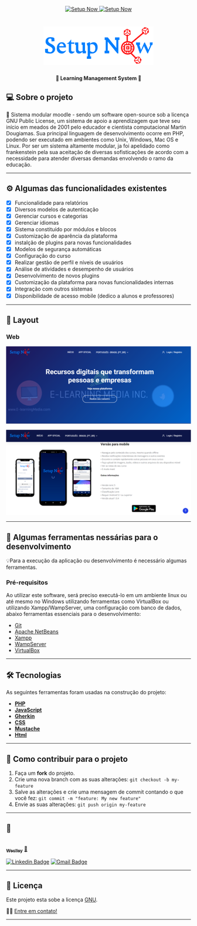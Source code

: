 <p align="center">
  <a href="http://lms.setupnow.com.br" target="_blank">
    <img alt="Setup Now" src="https://img.shields.io/badge/Feito%20por-Setup%20Now-%237519C1">
    <img alt="Setup Now" src="https://img.shields.io/badge/Acessar-%237519C1">
  </a>
 
</p>
<h1 align="center">
    <a href="https:/lms.setupnow.com.br" target="_blank">
    <img alt="Setup Now" title="#NextLevelWeek" src="./assets/logo_setupnow.png" width="300px"/>
    </a>
</h1>

<h4 align="center"> 
	🚧  Learning Management System 🚧
</h4>

## 💻 Sobre o projeto

🧭 Sistema modular moodle - sendo um software open-source sob a licença GNU Public License, um sistema de apoio a aprendizagem que teve seu início em meados de 2001 pelo educador e cientista computacional Martin Dougiamas. Sua principal linguagem de desenvolvimento ocorre em PHP, podendo ser executado em ambientes como Unix, Windows, Mac OS e Linux. Por ser um sistema altamente modular, ja foi apelidado como frankenstein pela sua aceitação de diversas sofisticações de acordo com a necessidade para atender diversas demandas envolvendo o ramo da educação.

---

## ⚙️ Algumas das funcionalidades existentes

- [x] Funcionalidade para relatórios
- [x] Diversos modelos de autenticação
- [x] Gerenciar cursos e categorias
- [x] Gerenciar idiomas
- [x] Sistema constituído por módulos e blocos
- [x] Customização de aparência da plataforma
- [x] instalção de plugins para novas funcionalidades
- [x] Modelos de segurança automáticas
- [x] Configuração do curso
- [x] Realizar gestão de perfil e níveis de usuários
- [x] Análise de atividades e desempenho de usuários
- [x] Desenvolvimento de novos plugins
- [x] Customização da plataforma para novas funcionalidades internas
- [x] Integração com outros sistemas
- [x] Disponibilidade de acesso mobile (dedico a alunos e professores)

---

## 🎨 Layout

### Web

<p align="center" style="display: flex; align-items: flex-start; justify-content: center;">
<a href="https:/lms.setupnow.com.br" target="_blank">
  <img alt="NextLevelWeek" title="#Home Setup Now" src="./assets/home_lms_setupnow.PNG" width="700px">
</a>
</p>

<p align="center" style="display: flex; align-items: flex-start; justify-content: center;">
<a href="https:/lms.setupnow.com.br" target="_blank">
  <img alt="NextLevelWeek" title="#Home Setup Now" src="./assets/scroll_lms_setupnow.PNG" width="700px">
	</a>
</p>

---

## 🚀 Algumas ferramentas nessárias para o desenvolvimento

💡Para a execução da aplicação ou desenvolvimento é necessário algumas ferramentas.

### Pré-requisitos

Ao utilizar este software, será preciso executá-lo em um ambiente linux ou até mesmo no Windows utilizando ferramentas como VirtualBox ou utilizando Xampp/WampServer, uma configuração com banco de dados, abaixo ferramentas essenciais para o desenvolvimento:
- [Git](https://git-scm.com)
- [Apache NetBeans](https://netbeans.apache.org/download/index.html)
- [Xampp](https://www.apachefriends.org/pt_br/index.html)
- [WampServer](https://www.wampserver.com/en/)
- [VirtualBox](https://www.virtualbox.org/)

---

## 🛠 Tecnologias

As seguintes ferramentas foram usadas na construção do projeto:

- **[PHP](https://www.php.net/manual/pt_BR/intro-whatis.php)**
- **[JavaScript](https://developer.mozilla.org/pt-BR/docs/Web/JavaScript/Guide)**
- **[Gherkin](https://cucumber.io/docs/gherkin/)**
- **[CSS](https://developer.mozilla.org/pt-BR/docs/Web/CSS)**
- **[Mustache](https://mustache.github.io/)**
- **[Html](https://developer.mozilla.org/pt-BR/docs/Web/HTML)**

---

## 💪 Como contribuir para o projeto

1. Faça um **fork** do projeto.
2. Crie uma nova branch com as suas alterações: `git checkout -b my-feature`
3. Salve as alterações e crie uma mensagem de commit contando o que você fez: `git commit -m "feature: My new feature"`
4. Envie as suas alterações: `git push origin my-feature`

---

## 🦸

<a href="https://setupnow.com.br/portfolio.html#portifolio">
 <img style="border-radius: 50%;" src="https://avatars.githubusercontent.com/u/54604241?s=460&u=ba776a23bd6504933937ebfc722ff9023c0abe29&v=4" width="100px;" alt=""/>
 <br />
 <sub><b>Weslley</b></sub></a> <a href="https://setupnow.com.br/portfolio.html#portifolio" title="Setup Now">🚀</a>
 <br />

[![Linkedin Badge](https://img.shields.io/badge/-Weslley-blue?style=flat-square&logo=Linkedin&logoColor=white&link=https://www.linkedin.com/in/weslley-bezerra-451576125/)](https://www.linkedin.com/in/weslley-bezerra-451576125/)
[![Gmail Badge](https://img.shields.io/badge/-weslleybezerra95@gmail.com-c14438?style=flat-square&logo=Gmail&logoColor=white&link=mailto:weslleybezerra95@gmail.com)](mailto:weslleybezerra95@gmail.com)

---

## 📝 Licença

Este projeto esta sobe a licença [GNU](https://github.com/Weslley95/lms_setupnow_3.11/blob/master/moodle/COPYING.txt).

👋🏽 [Entre em contato!](https://www.linkedin.com/in/weslley-bezerra-451576125/)

---
